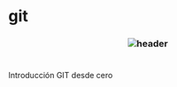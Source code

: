 # git

<h3 align="center">
  
  ![header](https://raw.githubusercontent.com/franki-wolf1/git/main/GIT-STATES.png) 
  
 # 
Introducción   GIT desde cero

</h3> 
